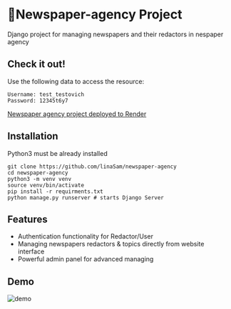 # 🧾Newspaper-agency Project

Django project for managing newspapers and their redactors in nespaper agency

## Check it out!
Use the following data to access the resource:

```shell
Username: test_testovich
Password: 12345t6y7
```

[Newspaper agency project deployed to Render](https://gnf-newspaper-agency.onrender.com)


## Installation

Python3 must be already installed

```shell
git clone https://github.com/linaSam/newspaper-agency
cd newspaper-agency
python3 -m venv venv
source venv/bin/activate
pip install -r requirments.txt
python manage.py runserver # starts Django Server
```

## Features

* Authentication functionality for Redactor/User
* Managing newspapers redactors & topics directly from website interface
* Powerful admin panel for advanced managing

## Demo
![demo](https://user-images.githubusercontent.com/107580083/204035683-2cce9a7c-5306-44ee-b376-5c9ce9f9d728.png)